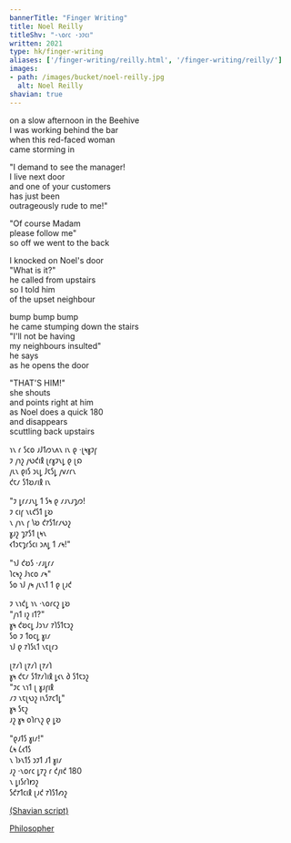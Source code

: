 ```yaml
---
bannerTitle: "Finger Writing" 
title: Noel Reilly
titleShv: "·𐑯𐑴𐑩𐑤 ·𐑮𐑲𐑤𐑦"
written: 2021
type: hk/finger-writing
aliases: ['/finger-writing/reilly.html', '/finger-writing/reilly/']
images:
- path: /images/bucket/noel-reilly.jpg 
  alt: Noel Reilly
shavian: true
---
```


<div class="latin">

on a slow afternoon in the Beehive  
I was working behind the bar  
when this red-faced woman  
came storming in  


"I demand to see the manager!  
I live next door  
and one of your customers  
has just been  
outrageously rude to me!"


"Of course Madam  
please follow me"  
so off we went to the back


I knocked on Noel's door  
"What is it?"  
he called from upstairs  
so I told him  
of the upset neighbour


bump bump bump  
he came stumping down the stairs  
"I'll not be having  
my neighbours insulted"  
he says  
as he opens the door


"THAT'S HIM!"  
she shouts  
and points right at him  
as Noel does a quick 180  
and disappears  
scuttling back upstairs
</div>

<div class="shavian">

𐑪𐑯 𐑩 𐑕𐑤𐑴 𐑨𐑓𐑑𐑼𐑯𐑵𐑯 𐑦𐑯 𐑞 ·𐑚𐑰𐑣𐑲𐑝  
𐑲 𐑢𐑪𐑟 𐑢𐑻𐑒𐑦𐑙 𐑚𐑩𐑣𐑲𐑯𐑛 𐑞 𐑚𐑸  
𐑢𐑧𐑯 𐑞𐑦𐑕 𐑮𐑧𐑛 𐑓𐑱𐑕𐑛 𐑢𐑫𐑥𐑩𐑯  
𐑒𐑱𐑥 𐑕𐑑𐑹𐑥𐑦𐑙 𐑦𐑯  

"𐑲 𐑛𐑩𐑥𐑨𐑯𐑛 𐑑 𐑕𐑰 𐑞 𐑥𐑨𐑯𐑨𐑡𐑼!  
𐑲 𐑤𐑦𐑝 𐑯𐑧𐑒𐑕𐑑 𐑛𐑹  
𐑯 𐑢𐑪𐑯 𐑝 𐑘𐑹 𐑒𐑳𐑕𐑑𐑩𐑥𐑻𐑟  
𐑣𐑨𐑟 𐑡𐑳𐑕𐑑 𐑚𐑰𐑯  
𐑬𐑑𐑮𐑱𐑡𐑩𐑕𐑤𐑦 𐑮𐑵𐑛 𐑑 𐑥𐑰!"  

"𐑪𐑓 𐑒𐑹𐑕 ·𐑥𐑨𐑛𐑩𐑥  
𐑐𐑤𐑰𐑟 𐑓𐑪𐑤𐑴 𐑥𐑰"  
𐑕𐑴 𐑪𐑓 𐑢𐑰 𐑢𐑧𐑯𐑑 𐑑 𐑞 𐑚𐑨𐑒  

𐑲 𐑯𐑪𐑒𐑛 𐑪𐑯 ·𐑯𐑴𐑩𐑤𐑟 𐑛𐑹  
"𐑢𐑪𐑑 𐑦𐑟 𐑦𐑑?"  
𐑣𐑰 𐑒𐑹𐑤𐑛 𐑓𐑮𐑪𐑥 𐑳𐑐𐑕𐑑𐑱𐑮𐑟  
𐑕𐑴 𐑲 𐑑𐑴𐑤𐑛 𐑣𐑦𐑥  
𐑪𐑓 𐑞 𐑳𐑐𐑕𐑧𐑑 𐑯𐑱𐑚𐑩𐑮  

𐑚𐑳𐑥𐑐 𐑚𐑳𐑥𐑐 𐑚𐑳𐑥𐑐  
𐑣𐑰 𐑒𐑱𐑥 𐑕𐑑𐑳𐑥𐑐𐑦𐑙 𐑛𐑬𐑯 𐑔 𐑕𐑑𐑱𐑮𐑟  
"𐑲𐑤 𐑯𐑪𐑑 𐑚 𐑣𐑨𐑝𐑦𐑙  
𐑥𐑲 𐑯𐑱𐑚𐑻𐑟 𐑦𐑯𐑕𐑳𐑤𐑑𐑛"  
𐑣𐑰 𐑕𐑱𐑟  
𐑨𐑟 𐑣𐑰 𐑴𐑐𐑩𐑯𐑟 𐑞 𐑛𐑹  

"𐑞𐑨𐑑𐑕 𐑣𐑦𐑥!"  
𐑖𐑰 𐑖𐑬𐑑𐑕  
𐑯 𐑐𐑶𐑯𐑑𐑕 𐑮𐑲𐑑 𐑨𐑑 𐑣𐑦𐑥  
𐑨𐑟 ·𐑯𐑴𐑩𐑤 𐑛𐑳𐑟 𐑩 𐑒𐑢𐑦𐑒 180  
𐑯 𐑛𐑦𐑕𐑩𐑐𐑽𐑟  
𐑕𐑒𐑳𐑑𐑤𐑦𐑙 𐑚𐑨𐑒 𐑳𐑐𐑕𐑑𐑺𐑟

[(Shavian script)](/shavian/intro)

</div>

[Philosopher](https://www.swindonadvertiser.co.uk/news/11136446.the-time-an-outrageous-pub-landlord-managed-to-get-swindon-into-the-new-york-times/)
